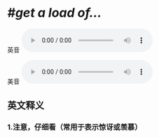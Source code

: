 # ***\#get a load of…*** 
英音
<audio src="./media/get a load of1_AAC.aac" controls="controls"></audio>

美音
<audio src="./media/get a load of2_AAC.aac" controls="controls"></audio>



  

英文释义
---
### 1.**注意，仔细看（常用于表示惊讶或羡慕）**  


